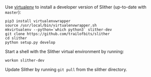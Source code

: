 Use [virtualenv](https://virtualenvwrapper.readthedocs.io/en/latest/) to install a developer version of Slither (up-to-date with `master`):
```
pip3 install virtualenvwrapper
source /usr/local/bin/virtualenvwrapper.sh
mkvirtualenv --python=`which python3` slither-dev
git clone https://github.com/trailofbits/slither
cd slither
python setup.py develop
```

Start a shell with the Slither virtual environment by running:
```
workon slither-dev
```

Update Slither by running `git pull` from the slither directory.